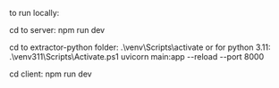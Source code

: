 to run locally:

cd to server: npm run dev

cd to extractor-python folder: 
.\venv\Scripts\activate 
or for python 3.11:
.\venv311\Scripts\Activate.ps1
uvicorn main:app --reload --port 8000


cd client: npm run dev